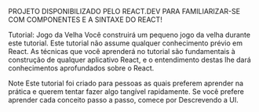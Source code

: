 PROJETO DISPONIBILIZADO PELO REACT.DEV PARA FAMILIARIZAR-SE COM COMPONENTES E A SINTAXE DO REACT!

Tutorial: Jogo da Velha
Você construirá um pequeno jogo da velha durante este tutorial. Este tutorial não assume qualquer conhecimento prévio em React. As técnicas que você aprenderá no tutorial são fundamentais à construção de qualquer aplicativo React, e o entendimento destas lhe dará conhecimentos aprofundados sobre o React.

Note
Este tutorial foi criado para pessoas as quais preferem aprender na prática e querem tentar fazer algo tangível rapidamente. Se você prefere aprender cada conceito passo a passo, comece por Descrevendo a UI.
